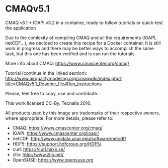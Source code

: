 # CMAQv5.1
CMAQ v5.1 + IOAPI v3.2 in a container, ready to follow tutorials or quick-test the application

Due to the comlexity of compiling CMAQ and all the requirements (IOAPI, netCDF...), we decided to create this recipe for a Docker container. It is still work in progress and there may be better ways to accomplish the same task, but this one has been verified and is can run the tutorials.

More info about CMAQ: https://www.cmascenter.org/cmaq/

Tutorial (continue in the linked section): http://www.airqualitymodeling.org/cmaqwiki/index.php?title=CMAQv5.1_Readme_file#Run_Instructions

Please, feel free to copy, use and contribute.

This work licensed CC-By.
Tecnalia 2016.

All products used by this image are trademarks of their respective owners, where appropriate. For more details, please refer to:
* CMAQ: https://www.cmascenter.org/cmaq/
* IOAPI: https://www.cmascenter.org/ioapi/
* netCDF: http://www.unidata.ucar.edu/software/netcdf/
* HDF5: https://support.hdfgroup.org/HDF5/
* curl: https://curl.haxx.se/
* zlib: http://www.zlib.net/
* OpenSUSE: https://www.opensuse.org
